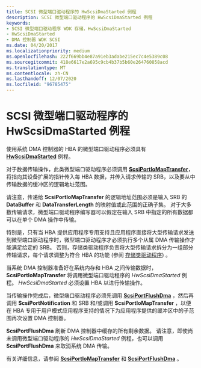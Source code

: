 ```yaml
---
title: SCSI 微型端口驱动程序的 HwScsiDmaStarted 例程
description: SCSI 微型端口驱动程序的 HwScsiDmaStarted 例程
keywords:
- SCSI 微型端口驱动程序 WDK 存储，HwScsiDmaStarted
- HwScsiDmaStarted
- DMA 控制器 WDK SCSI
ms.date: 04/20/2017
ms.localizationpriority: medium
ms.openlocfilehash: 222f669bb4e87a91eb3adabe215ec7c4e5389c08
ms.sourcegitcommit: 418e6617e2a695c9cb4b37b5b60e264760858acd
ms.translationtype: MT
ms.contentlocale: zh-CN
ms.lasthandoff: 12/07/2020
ms.locfileid: "96785475"
---
```

# <a name="scsi-miniport-drivers-hwscsidmastarted-routine"></a>SCSI 微型端口驱动程序的 HwScsiDmaStarted 例程

使用系统 DMA 控制器的 HBA 的微型端口驱动程序必须具有 [**HwScsiDmaStarted**](/previous-versions/windows/hardware/drivers/ff557291(v=vs.85)) 例程。

对于数据传输操作，此类微型端口驱动程序必须调用 [**ScsiPortIoMapTransfer**](/windows-hardware/drivers/ddi/srb/nf-srb-scsiportiomaptransfer)，将指向其设备扩展的指针传入每 HBA 数据，并传入请求传输的 SRB，以及要从中传输数据的缓冲区的逻辑地址范围。

请注意，传递给 **ScsiPortIoMapTransfer** 的逻辑地址范围必须是输入 SRB 的 **DataBuffer** 和 **DataTransferLength** 的映射值或此范围的正确子集。 对于大多数传输请求，微型端口驱动程序编写器可以假定在输入 SRB 中指定的所有数据都可以在单个 DMA 操作中传输。

特别是，只有当 HBA 提供应用程序专用支持且应用程序直接将大型传输请求发送到微型端口驱动程序时，微型端口驱动程序才必须执行多个从属 DMA 传输操作才能满足给定的 SRB。 否则，存储类驱动程序负责将大型传输请求拆分为一组部分传输请求，每个请求调整为符合 HBA 的功能 (参阅 [存储类驱动程序](introduction-to-storage-class-drivers.md)) 。

当系统 DMA 控制器准备好在系统内存和 HBA 之间传输数据时， **ScsiPortIoMapTransfer** 将调用微型端口驱动程序的 *HwScsiDmaStarted* 例程。 *HwScsiDmaStarted* 必须设置 HBA 以进行传输操作。

当传输操作完成后，微型端口驱动程序必须先调用 [**ScsiPortFlushDma**](/windows-hardware/drivers/ddi/srb/nf-srb-scsiportflushdma) ，然后再调用 **ScsiPortNotification** 和 SRB 和/或调用 **ScsiPortIoMapTransfer** ，以便在 HBA 专用于用户模式应用程序支持的情况下为应用程序提供的缓冲区中的子范围再次设置 DMA 控制器。

**ScsiPortFlushDma** 刷新 DMA 控制器中缓存的所有剩余数据。 请注意，即使尚未调用微型端口驱动程序的 *HwScsiDmaStarted* 例程，也可以调用 **ScsiPortFlushDma** 来取消系统 DMA 传输。

有关详细信息，请参阅 [**ScsiPortIoMapTransfer**](/windows-hardware/drivers/ddi/srb/nf-srb-scsiportiomaptransfer) 和 [**ScsiPortFlushDma**](/windows-hardware/drivers/ddi/srb/nf-srb-scsiportflushdma) 。
